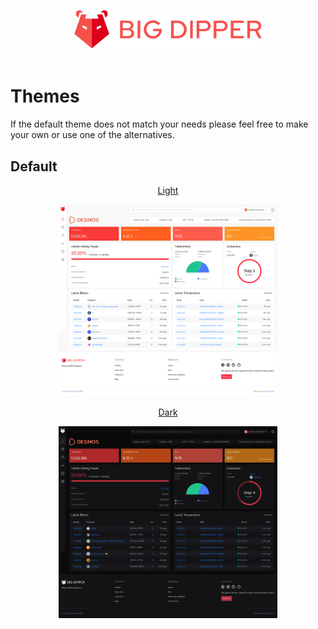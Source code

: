 <br><br>
<div align="center">
  <img src="./big-dipper-red.svg" width=300>
</div>
<br>

# Themes
If the default theme does not match your needs please feel free to make your own or use one of the alternatives.

## Default
<div>
  <p align="center">
    <a href="./default/light.ts">
      Light
    <a>
  </p>
  <div align="center">
    <img src="./default/light.png" width=350>
  </div>
</div>

<div>
  <p align="center">
    <a href="./default/dark.ts">
      Dark
    <a>
  </p>
  <div align="center">
    <img src="./default/dark.png" width=350>
  </div>
</div>

